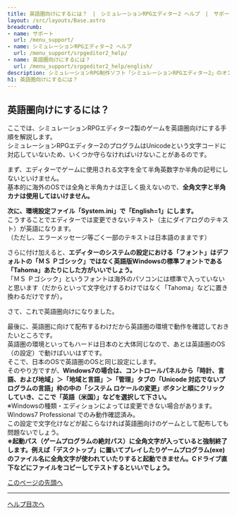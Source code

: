 ```yaml
---
title: 英語圏向けにするには？　|　シミュレーションRPGエディター2 ヘルプ　|　サポート　｜　おもしろゲーム神殿
layout: /src/layouts/Base.astro
breadcrumb:
- name: サポート
  url: /menu_support/
- name: シミュレーションRPGエディター2 ヘルプ
  url: /menu_support/srpgeditor2_help/
- name: 英語圏向けにするには？
  url: /menu_support/srpgeditor2_help/english/
description: シミュレーションRPG制作ソフト「シミュレーションRPGエディター2」のオンラインヘルプ。「英語圏向けにするには？」。
h1: 英語圏向けにするには？　
---
```



<a name="TOP"></a> 

## 英語圏向けにするには？

ここでは、シミュレーションRPGエディター2製のゲームを英語圏向けにする手順を解説します。  
シミュレーションRPGエディター2のプログラムはUnicodeという文字コードに対応していないため、いくつか守らなければいけないことがあるのです。  
  
まず、エディターでゲームに使用される文字を全て半角英数字か半角の記号にしないといけません。  
基本的に海外のOSでは全角と半角カナは正しく扱えないので、**全角文字と半角カナは使用してはいけません。**  
  
**次に、環境設定ファイル「System.ini」で「English=1」にします。**  
こうすることでエディターでは変更できないテキスト（主にダイアログのテキスト）が英語になります。  
（ただし、エラーメッセージ等ごく一部のテキストは日本語のままです）  
  
さらに付け加えると、**エディターのシステムの設定における「フォント」はデフォルトの「ＭＳ Ｐゴシック」ではなく英語版Windowsの標準フォントである「Tahoma」あたりにした方がいいでしょう。**  
「ＭＳ Ｐゴシック」というフォントは海外のパソコンには標準で入っていないと思います（だからといって文字化けするわけではなく「Tahoma」などに置き換わるだけですが）。  
  
さて、これで英語圏向けになりました。  
  
最後に、英語圏に向けて配布するわけだから英語圏の環境で動作を確認しておきたいところです。  
英語圏の環境といってもハードは日本のと大体同じなので、あとは英語圏のOS（の設定）で動けばいいはずです。  
そこで、日本のOSで英語圏のOSと同じ設定にします。  
そのやり方ですが、**Windows7の場合は、コントロールパネルから「時計、言語、および地域」＞「地域と言語」＞「管理」タブの「Unicode 対応でないプログラムの言語」枠の中の「システム ロケールの変更」ボタンと順にクリックしていき、ここで「英語（米国）」などを選択して下さい。**  
※Windowsの種類・エディションによっては変更できない場合があります。Windows7 Professional でのみ動作確認済み。  
この設定で文字化けなどが起こらなければ英語圏向けのゲームとして配布しても問題ないでしょう。  
**※起動パス（ゲームプログラムの絶対パス）に全角文字が入っていると強制終了します。例えば「デスクトップ」に置いてプレイしたりゲームプログラム(exe)のファイル名に全角文字が使われていたりすると起動できません。Cドライブ直下などにファイルをコピーしてテストするといいでしょう。**

[このページの先頭へ](#TOP)

---

  

[ヘルプ目次へ](../)